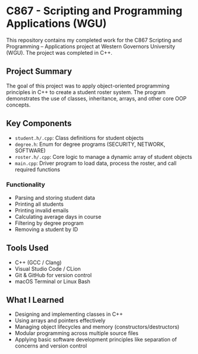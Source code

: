 # C867 - Scripting and Programming Applications (WGU)

This repository contains my completed work for the C867 Scripting and Programming – Applications project at Western Governors University (WGU). The project was completed in C++.

## Project Summary

The goal of this project was to apply object-oriented programming principles in C++ to create a student roster system. The program demonstrates the use of classes, inheritance, arrays, and other core OOP concepts.

## Key Components

- `student.h/.cpp`: Class definitions for student objects
- `degree.h`: Enum for degree programs (SECURITY, NETWORK, SOFTWARE)
- `roster.h/.cpp`: Core logic to manage a dynamic array of student objects
- `main.cpp`: Driver program to load data, process the roster, and call required functions

### Functionality

- Parsing and storing student data
- Printing all students
- Printing invalid emails
- Calculating average days in course
- Filtering by degree program
- Removing a student by ID

## Tools Used

- C++ (GCC / Clang)
- Visual Studio Code / CLion
- Git & GitHub for version control
- macOS Terminal or Linux Bash

## What I Learned

- Designing and implementing classes in C++
- Using arrays and pointers effectively
- Managing object lifecycles and memory (constructors/destructors)
- Modular programming across multiple source files
- Applying basic software development principles like separation of concerns and version control
